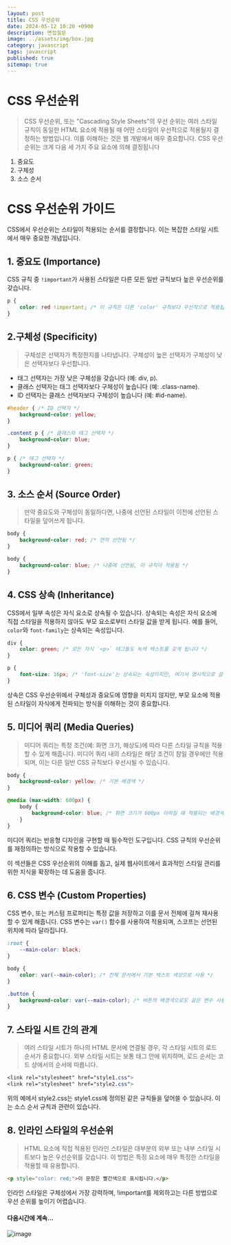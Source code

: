 ```yaml
---
layout: post
title: CSS 우선순위
date: 2024-05-12 10:20 +0900
description: 면접질문
image: ../assets/img/box.jpg
category: javascript
tags: javascript 
published: true
sitemap: true
---
```


# CSS 우선순위
>CSS 우선순위, 또는 "Cascading Style Sheets"의 우선 순위는 여러 스타일 규칙이 동일한 HTML 요소에 적용될 때 어떤 스타일이 우선적으로 적용될지 결정하는 방법입니다. 이를 이해하는 것은 웹 개발에서 매우 중요합니다. CSS 우선순위는 크게 다음 세 가지 주요 요소에 의해 결정됩니다

1. 중요도 <br>
2. 구체성 <br>
3. 소스 순서 <br>

# CSS 우선순위 가이드

CSS에서 우선순위는 스타일이 적용되는 순서를 결정합니다. 이는 복잡한 스타일 시트에서 매우 중요한 개념입니다.

## 1. 중요도 (Importance)

CSS 규칙 중 `!important`가 사용된 스타일은 다른 모든 일반 규칙보다 높은 우선순위를 갖습니다.

````css
p {
    color: red !important; /* 이 규칙은 다른 'color' 규칙보다 우선적으로 적용됩니다 */
}
````

## 2.구체성 (Specificity)
> 구체성은 선택자가 특정한지를 나타냅니다. 구체성이 높은 선택자가 구체성이 낮은 선택자보다 우선합니다.

- 태그 선택자는 가장 낮은 구체성을 갖습니다 (예: div, p). <br>
- 클래스 선택자는 태그 선택자보다 구체성이 높습니다 (예: .class-name). <br>
- ID 선택자는 클래스 선택자보다 구체성이 높습니다 (예: #id-name). <br>

````css
#header { /* ID 선택자 */
    background-color: yellow;
}

.content p { /* 클래스와 태그 선택자 */
    background-color: blue;
}

p { /* 태그 선택자 */
    background-color: green;
}

````

## 3. 소스 순서 (Source Order)
>만약 중요도와 구체성이 동일하다면, 나중에 선언된 스타일이 이전에 선언된 스타일을 덮어쓰게 됩니다.

````css
body {
    background-color: red; /* 먼저 선언됨 */
}

body {
    background-color: blue; /* 나중에 선언됨, 이 규칙이 적용됨 */
}
````

## 4. CSS 상속 (Inheritance)

CSS에서 일부 속성은 자식 요소로 상속될 수 있습니다. 상속되는 속성은 자식 요소에 직접 스타일을 적용하지 않아도 부모 요소로부터 스타일 값을 받게 됩니다. 예를 들어, `color`와 `font-family`는 상속되는 속성입니다.

````css
div {
    color: green; /* 모든 자식 `<p>` 태그들도 녹색 텍스트를 갖게 됩니다 */
}

p {
    font-size: 16px; /* 'font-size'는 상속되는 속성이지만, 여기서 명시적으로 설정했습니다 */
}
````

상속은 CSS 우선순위에서 구체성과 중요도에 영향을 미치지 않지만, 부모 요소에 적용된 스타일이 자식에게 전파되는 방식을 이해하는 것이 중요합니다. <br>

## 5. 미디어 쿼리 (Media Queries)
>미디어 쿼리는 특정 조건(예: 화면 크기, 해상도)에 따라 다른 스타일 규칙을 적용할 수 있게 해줍니다. 미디어 쿼리 내의 스타일은 해당 조건이 참일 경우에만 적용되며, 이는 다른 일반 CSS 규칙보다 우선시될 수 있습니다.

````css
body {
    background-color: yellow; /* 기본 배경색 */
}

@media (max-width: 600px) {
    body {
        background-color: blue; /* 화면 크기가 600px 이하일 때 적용되는 배경색 */
    }
}

````

미디어 쿼리는 반응형 디자인을 구현할 때 필수적인 도구입니다. CSS 규칙의 우선순위를 재정의하는 방식으로 작용할 수 있습니다. <br>

이 섹션들은 CSS 우선순위의 이해를 돕고, 실제 웹사이트에서 효과적인 스타일 관리를 위한 지식을 확장하는 데 도움을 줍니다. <br>

## 6. CSS 변수 (Custom Properties)

CSS 변수, 또는 커스텀 프로퍼티는 특정 값을 저장하고 이를 문서 전체에 걸쳐 재사용할 수 있게 해줍니다. CSS 변수는 `var()` 함수를 사용하여 적용되며, 스코프는 선언된 위치에 따라 달라집니다.

````css
:root {
    --main-color: black;
}

body {
    color: var(--main-color); /* 전체 문서에서 기본 텍스트 색상으로 사용 */
}

.button {
    background-color: var(--main-color); /* 버튼의 배경색으로도 같은 변수 사용 */
}
````

## 7. 스타일 시트 간의 관계
>여러 스타일 시트가 하나의 HTML 문서에 연결될 경우, 각 스타일 시트의 로드 순서가 중요합니다. 외부 스타일 시트는 보통 <head> 태그 안에 위치하며, 로드 순서는 코드 상에서의 순서에 따릅니다.

````css
<link rel="stylesheet" href="style1.css">
<link rel="stylesheet" href="style2.css">
````

위의 예에서 style2.css는 style1.css에 정의된 같은 규칙들을 덮어쓸 수 있습니다. 이는 소스 순서 규칙과 관련이 있습니다. <br>

## 8. 인라인 스타일의 우선순위
> HTML 요소에 직접 적용된 인라인 스타일은 대부분의 외부 또는 내부 스타일 시트보다 높은 우선순위를 갖습니다. 이 방법은 특정 요소에 매우 특정한 스타일을 적용할 때 유용합니다.

````html
<p style="color: red;">이 문장은 빨간색으로 표시됩니다.</p>
````

인라인 스타일은 구체성에서 가장 강력하며, !important를 제외하고는 다른 방법으로 우선 순위를 높이기 어렵습니다. <br>

#### 다음시간에 계속...
![image](https://github.com/nicejmp1/nicejmp1.github.io/assets/163364733/90a41f22-19d3-4d17-b649-016d5880fa98)
